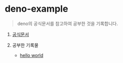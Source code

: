 # deno-example
> deno의 공식문서를 참고하여 공부한 것을 기록합니다.

1. [공식문서](https://deno.land/)
   
2. 공부한 기록물
   - [hello world](https://github.com/seunghyeokleeme/deno-example/blob/master/helloworld.ts)




